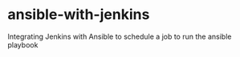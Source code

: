 # ansible-with-jenkins
Integrating Jenkins with Ansible to schedule a job to run the ansible playbook
